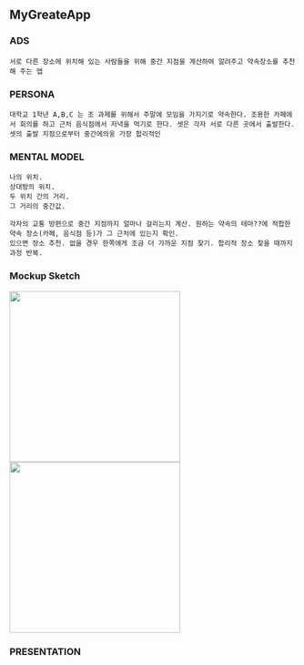 ## MyGreateApp

### ADS
    서로 다른 장소에 위치해 있는 사람들을 위해 중간 지점을 계산하여 알려주고 약속장소를 추천해 주는 앱

### PERSONA    
    대학교 1학년 A,B,C 는 조 과제를 위해서 주말에 모임을 가지기로 약속한다. 조용한 카페에서 회의를 하고 근처 음식점에서 저녁을 먹기로 한다. 셋은 각자 서로 다른 곳에서 출발한다. 셋의 출발 지점으로부터 중간에의웅 가장 합리적인 

### MENTAL MODEL
    나의 위치. 
    상대방의 위치. 
    두 위치 간의 거리. 
    그 거리의 중간값.

    각자의 교통 방편으로 중간 지점까지 얼마나 걸리는지 계산. 원하는 약속의 테마??에 적합한 약속 장소(카페, 음식점 등)가 그 근처에 있는지 확인. 
    있으면 장소 추천. 없을 경우 한쪽에게 조금 더 가까운 지점 찾기. 합리적 장소 찾을 때까지 과정 반복.
### Mockup Sketch
<img src="https://raw.githubusercontent.com/HeanOwl/KUProtoypeCatalog2016Winter/master/LEE%20CHAE%20YOON/mockup/스크린샷%202016-01-26%20오후%201.03.15.png" height = "300"> 
<img src="https://raw.githubusercontent.com/HeanOwl/KUProtoypeCatalog2016Winter/master/LEE%20CHAE%20YOON/mockup/스크린샷%202016-01-26%20오전%2011.14.50.png" height="300" >

### PRESENTATION
